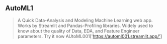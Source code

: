 ## AutoML1
>A Quick Data-Analysis and Modeling Machine Learning web app.
>Works by Streamlit and Pandas-Profiling libraries.
>Widely used to know about the quality of Data, EDA, and Feature Engineer parameters.
>Try it now AUtoML001['https://automl001.streamlit.app/']

